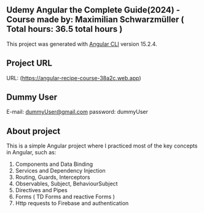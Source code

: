 ## Udemy Angular the Complete Guide(2024) - Course made by: Maximilian Schwarzmüller  ( Total hours: 36.5 total hours )

This project was generated with [Angular CLI](https://github.com/angular/angular-cli) version 15.2.4.

## Project URL
URL: (https://angular-recipe-course-38a2c.web.app)

## Dummy User
E-mail: dummyUser@gmail.com
password: dummyUser

## About project 
This is a simple Angular project where I practiced most of the key concepts in Angular, such as:

1. Components and Data Binding
2. Services and Dependency Injection
3. Routing, Guards, Interceptors
4. Observables, Subject, BehaviourSubject
5. Directives and Pipes
6. Forms ( TD Forms and reactive Forms )
7. Http requests to Firebase and authentication

